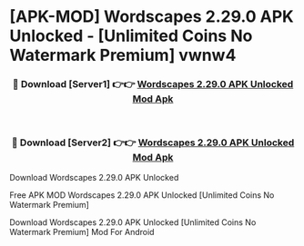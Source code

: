 # [APK-MOD] Wordscapes 2.29.0 APK Unlocked - [Unlimited Coins No Watermark Premium] vwnw4



<div align="center">
<h3>🔴 Download [Server1] 👉👉 <a href="https://momento.my/?title=Wordscapes_2.29.0_APK_Unlocked">Wordscapes 2.29.0 APK Unlocked Mod Apk</a></h3><br>

<h3>🔴 Download [Server2] 👉👉 <a href="https://momento.my/?title=Wordscapes_2.29.0_APK_Unlocked">Wordscapes 2.29.0 APK Unlocked Mod Apk</a></h3>
</div>



Download Wordscapes 2.29.0 APK Unlocked 

Free APK MOD Wordscapes 2.29.0 APK Unlocked [Unlimited Coins No Watermark Premium]

Download Wordscapes 2.29.0 APK Unlocked [Unlimited Coins No Watermark Premium] Mod For Android
